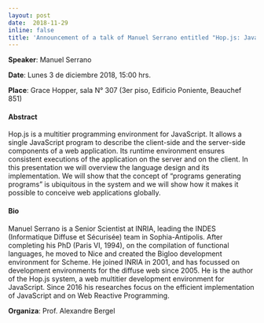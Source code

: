 ```yaml
--- 
layout: post 
date:  2018-11-29
inline: false
title: 'Announcement of a talk of Manuel Serrano entitled "Hop.js: JavaScript Multitier Programming".'
---
```


**Speaker**: Manuel Serrano

**Date**: Lunes 3 de diciembre 2018, 15:00 hrs.

**Place**: Grace Hopper, sala N° 307 (3er piso, Edificio Poniente, Beauchef 851)

#### **Abstract**
Hop.js is a multitier programming environment for JavaScript. It allows a single JavaScript program to describe the client-side and the server-side components of a web application. Its runtime environment ensures consistent executions of the application on the server and on the client. In this presentation we will overview the language design and its implementation. We will show that the concept of “programs generating programs” is ubiquitous in the system and we will show how it makes it possible to conceive web applications globally.

#### **Bio**
Manuel Serrano is a Senior Scientist at INRIA, leading the INDES (Informatique Diffuse et Sécurisée) team in Sophia-Antipolis. After completing his PhD (Paris VI, 1994), on the compilation of functional languages, he moved to Nice and created the Bigloo development environment for Scheme. He joined INRIA in 2001, and has focussed on development environments for the diffuse web since 2005. He is the author of the Hop.js system, a web multitier development environment for JavaScript. Since 2016 his researches focus on the efficient implementation of JavaScript and on Web Reactive Programming.

**Organiza**: Prof. Alexandre Bergel